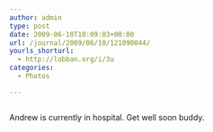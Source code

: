 ```yaml
---
author: admin
type: post
date: 2009-06-10T10:09:03+00:00
url: /journal/2009/06/10/121090044/
yourls_shorturl:
  - http://lobban.org/i/3u
categories:
  - Photos

---
```

<div class="figure">
  <img src="http://andy.lobban.org/photo/1280/121090044/1/n6SoNyvfPojfb23bOAgbCNvN" alt="" />
</div>

Andrew is currently in hospital. Get well soon buddy.